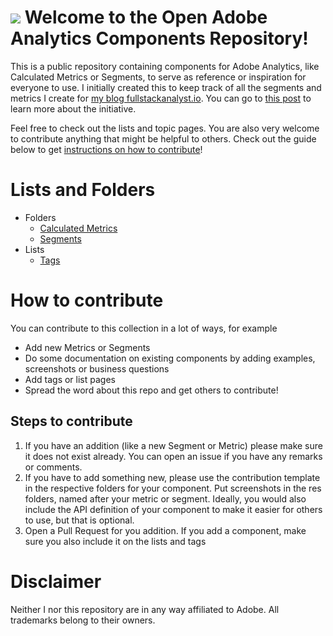 # ![](https://www.frederikwerner.de/wp-content/uploads/sites/2/2020/04/cropped-android-chrome-512x512-1-32x32.png) Welcome to the Open Adobe Analytics Components Repository!
This is a public repository containing components for Adobe Analytics, like Calculated Metrics or Segments, to serve as reference or inspiration for everyone to use. I initially created this to keep track of all the segments and metrics I create for [my blog fullstackanalyst.io](https://www.fullstackanalyst.io?r=g). You can go to [this post](https://www.fullstackanalyst.io/blog/adobe-analytics/call-for-contributions-introducing-the-open-adobe-analytics-component-repository/?r=g) to learn more about the initiative.

Feel free to check out the lists and topic pages. You are also very welcome to contribute anything that might be helpful to others. Check out the guide below to get [instructions on how to contribute](#how-to-contribute)!

# Lists and Folders
* Folders
  * [Calculated Metrics](Calculated%20Metrics/List%20of%20Calculated%20Metrics.md)
  * [Segments](Segments/List%20of%20Segments.md)
* Lists
  * [Tags](Tags.md)

# How to contribute
You can contribute to this collection in a lot of ways, for example
* Add new Metrics or Segments
* Do some documentation on existing components by adding examples, screenshots or business questions
* Add tags or list pages
* Spread the word about this repo and get others to contribute!

## Steps to contribute
1. If you have an addition (like a new Segment or Metric) please make sure it does not exist already. You can open an issue if you have any remarks or comments.
2. If you have to add something new, please use the contribution template in the respective folders for your component. Put screenshots in the res folders, named after your metric or segment. Ideally, you would also include the API definition of your component to make it easier for others to use, but that is optional.
3. Open a Pull Request for you addition. If you add a component, make sure you also include it on the lists and tags

# Disclaimer
Neither I nor this repository are in any way affiliated to Adobe. All trademarks belong to their owners.
